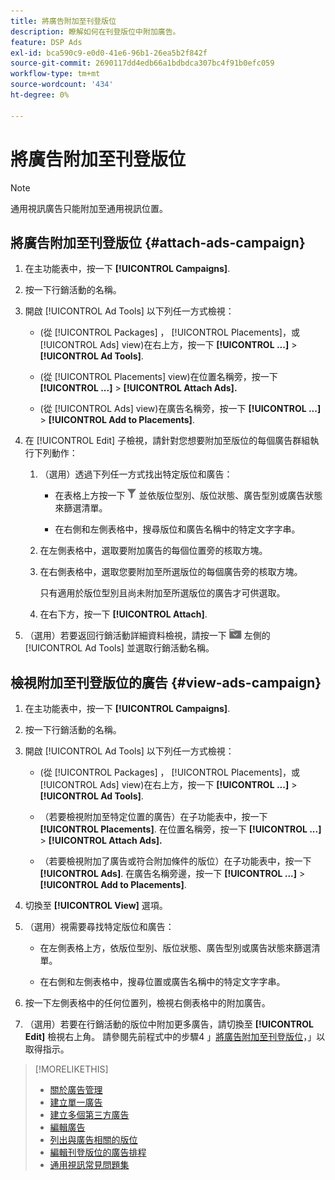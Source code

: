```yaml
---
title: 將廣告附加至刊登版位
description: 瞭解如何在刊登版位中附加廣告。
feature: DSP Ads
exl-id: bca590c9-e0d0-41e6-96b1-26ea5b2f842f
source-git-commit: 2690117dd4edb66a1bdbdca307bc4f91b0efc059
workflow-type: tm+mt
source-wordcount: '434'
ht-degree: 0%

---
```


# 將廣告附加至刊登版位

>[!NOTE]
>
>通用視訊廣告只能附加至通用視訊位置。

## 將廣告附加至刊登版位 {#attach-ads-campaign}

1. 在主功能表中，按一下 **[!UICONTROL Campaigns]**.

1. 按一下行銷活動的名稱。

1. 開啟 [!UICONTROL Ad Tools] 以下列任一方式檢視：

   * (從 [!UICONTROL Packages] ， [!UICONTROL Placements]，或 [!UICONTROL Ads] view)在右上方，按一下 **[!UICONTROL ...]** > **[!UICONTROL Ad Tools]**.

   * (從 [!UICONTROL Placements] view)在位置名稱旁，按一下  **[!UICONTROL ...]** > **[!UICONTROL Attach Ads].**

   * (從 [!UICONTROL Ads] view)在廣告名稱旁，按一下  **[!UICONTROL ...]** > **[!UICONTROL Add to Placements]**.

1. 在 [!UICONTROL Edit] 子檢視，請針對您想要附加至版位的每個廣告群組執行下列動作：

   1. （選用）透過下列任一方式找出特定版位和廣告：

      * 在表格上方按一下 ![篩選](/help/dsp/assets/filter.png) 並依版位型別、版位狀態、廣告型別或廣告狀態來篩選清單。

      * 在右側和左側表格中，搜尋版位和廣告名稱中的特定文字字串。

   1. 在左側表格中，選取要附加廣告的每個位置旁的核取方塊。

   1. 在右側表格中，選取您要附加至所選版位的每個廣告旁的核取方塊。

      只有適用於版位型別且尚未附加至所選版位的廣告才可供選取。

   1. 在右下方，按一下  **[!UICONTROL Attach]**.

1. （選用）若要返回行銷活動詳細資料檢視，請按一下 ![返回資料夾](/help/dsp/assets/breadcrumb-return.png "返回資料夾") 左側的 [!UICONTROL Ad Tools] 並選取行銷活動名稱。

## 檢視附加至刊登版位的廣告 {#view-ads-campaign}

<!-- should be a separate page, combined with "List the Placements Associated with an Ad" (although that pertains to a single ad only), or maybe just rename this topic -->

1. 在主功能表中，按一下 **[!UICONTROL Campaigns]**.

1. 按一下行銷活動的名稱。

1. 開啟 [!UICONTROL Ad Tools] 以下列任一方式檢視：

   * (從 [!UICONTROL Packages] ， [!UICONTROL Placements]，或 [!UICONTROL Ads] view)在右上方，按一下 **[!UICONTROL ...]** > **[!UICONTROL Ad Tools]**.

   * （若要檢視附加至特定位置的廣告）在子功能表中，按一下 **[!UICONTROL Placements]**. 在位置名稱旁，按一下  **[!UICONTROL ...]** > **[!UICONTROL Attach Ads].**

   * （若要檢視附加了廣告或符合附加條件的版位）在子功能表中，按一下 **[!UICONTROL Ads]**. 在廣告名稱旁邊，按一下  **[!UICONTROL ...]** > **[!UICONTROL Add to Placements]**.

1. 切換至 **[!UICONTROL View]** 選項。

1. （選用）視需要尋找特定版位和廣告：

   * 在左側表格上方，依版位型別、版位狀態、廣告型別或廣告狀態來篩選清單。

   * 在右側和左側表格中，搜尋位置或廣告名稱中的特定文字字串。

1. 按一下左側表格中的任何位置列，檢視右側表格中的附加廣告。

1. （選用）若要在行銷活動的版位中附加更多廣告，請切換至 **[!UICONTROL Edit]** 檢視右上角。 請參閱先前程式中的步驟4 」[將廣告附加至刊登版位](#attach-ads-campaign)，」以取得指示。

>[!MORELIKETHIS]
>
>* [關於廣告管理](ad-about.md)
>* [建立單一廣告](ad-create.md)
>* [建立多個第三方廣告](ad-create-multiple.md)
>* [編輯廣告](ad-edit.md)
>* [列出與廣告相關的版位](ad-list-placements.md)
>* [編輯刊登版位的廣告排程](/help/dsp/campaign-management/placements/placement-edit-ad-schedule.md)
>* [通用視訊常見問題集](/help/dsp/campaign-management/faq-universal-video.md)

